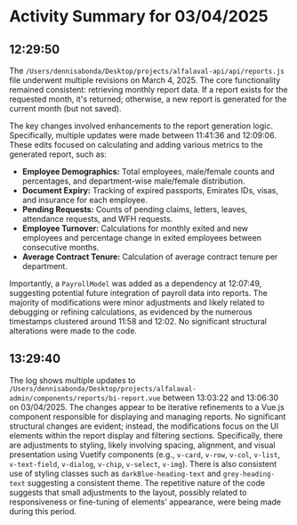 # Activity Summary for 03/04/2025

## 12:29:50
The `/Users/dennisabonda/Desktop/projects/alfalaval-api/api/reports.js` file underwent multiple revisions on March 4, 2025.  The core functionality remained consistent: retrieving monthly report data.  If a report exists for the requested month, it's returned; otherwise, a new report is generated for the current month (but not saved).

The key changes involved enhancements to the report generation logic.  Specifically,  multiple updates were made between 11:41:36 and 12:09:06. These edits focused on calculating and adding various metrics to the generated report, such as:


* **Employee Demographics:** Total employees, male/female counts and percentages, and department-wise male/female distribution.
* **Document Expiry:** Tracking of expired passports, Emirates IDs, visas, and insurance for each employee.
* **Pending Requests:** Counts of pending claims, letters, leaves, attendance requests, and WFH requests.
* **Employee Turnover:**  Calculations for monthly exited and new employees and percentage change in exited employees between consecutive months.
* **Average Contract Tenure:** Calculation of average contract tenure per department.


Importantly, a `PayrollModel` was added as a dependency at 12:07:49, suggesting potential future integration of payroll data into reports.  The majority of modifications were minor adjustments and likely related to debugging or refining calculations, as evidenced by the numerous timestamps clustered around 11:58 and 12:02.  No significant structural alterations were made to the code.


## 13:29:40
The log shows multiple updates to `/Users/dennisabonda/Desktop/projects/alfalaval-admin/components/reports/bi-report.vue` between 13:03:22 and 13:06:30 on 03/04/2025.  The changes appear to be iterative refinements to a Vue.js component responsible for displaying and managing reports.  No significant structural changes are evident; instead, the modifications focus on the UI elements within the report display and filtering sections.  Specifically, there are adjustments to styling, likely involving spacing, alignment, and visual presentation using Vuetify components (e.g., `v-card`, `v-row`, `v-col`, `v-list`, `v-text-field`, `v-dialog`, `v-chip`, `v-select`, `v-img`).  There is also consistent use of  styling classes such as `darkBlue-heading-text` and `grey-heading-text` suggesting a consistent theme. The repetitive nature of the code suggests that small adjustments to the layout, possibly related to responsiveness or fine-tuning of elements' appearance, were being made during this period.
